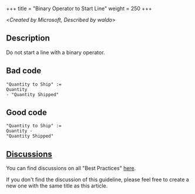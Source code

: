 +++
title = "Binary Operator to Start Line"
weight = 250
+++

<_Created by Microsoft, Described by waldo_\>

## Description

Do not start a line with a binary operator. 

## Bad code

```AL
"Quantity to Ship" :=
Quantity 
- "Quantity Shipped"
```

## Good code

```AL
"Quantity to Ship" :=
Quantity -
"Quantity Shipped"
```

## [Discussions](https://github.com/microsoft/alguidelines/discussions/categories/bc-best-practices?discussions_q=binary+operator+to+start+line+category%3A%22BC+Best+Practices%22)

You can find discussions on all "Best Practices" [here](https://github.com/microsoft/alguidelines/discussions/categories/bc-best-practices).

If you don't find the discussion of this guideline, please feel free to create a new one with the same title as this article.  
